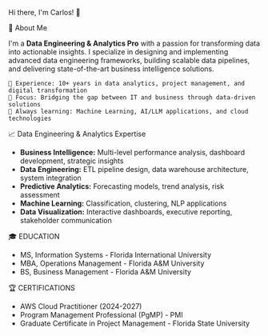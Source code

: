 Hi there, I'm Carlos! 👋

🚀 About Me

I'm a **Data Engineering & Analytics Pro** with a passion for transforming data into actionable insights. I specialize in designing and implementing advanced data engineering frameworks, building scalable data pipelines, and delivering state-of-the-art business intelligence solutions.

    💼 Experience: 10+ years in data analytics, project management, and digital transformation
    🎯 Focus: Bridging the gap between IT and business through data-driven solutions
    🌱 Always learning: Machine Learning, AI/LLM applications, and cloud technologies

📈 Data Engineering & Analytics Expertise

- **Business Intelligence:** Multi-level performance analysis, dashboard development, strategic insights
- **Data Engineering:** ETL pipeline design, data warehouse architecture, system integration
- **Predictive Analytics:** Forecasting models, trend analysis, risk assessment
- **Machine Learning:** Classification, clustering, NLP applications
- **Data Visualization:** Interactive dashboards, executive reporting, stakeholder communication


🎓 EDUCATION
- MS, Information Systems - Florida International University
- MBA, Operations Management - Florida A&M University
- BS, Business Management - Florida A&M University

🏆 CERTIFICATIONS
- AWS Cloud Practitioner (2024-2027)
- Program Management Professional (PgMP) - PMI
- Graduate Certificate in Project Management - Florida State University